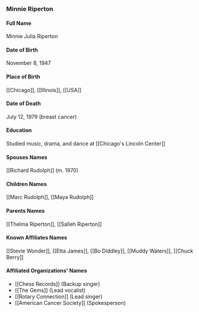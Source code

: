 ### Minnie Riperton

#### Full Name

Minnie Julia Riperton

#### Date of Birth

November 8, 1947

#### Place of Birth

[[Chicago]], [[Illinois]], [[USA]]

#### Date of Death

July 12, 1979 (breast cancer)

#### Education

Studied music, drama, and dance at [[Chicago's Lincoln Center]]

#### Spouses Names

[[Richard Rudolph]] (m. 1970)

#### Children Names

[[Marc Rudolph]], [[Maya Rudolph]]

#### Parents Names

[[Thelma Riperton]], [[Salleh Riperton]]

#### Known Affiliates Names

[[Stevie Wonder]], [[Etta James]], [[Bo Diddley]], [[Muddy Waters]], [[Chuck Berry]]

#### Affiliated Organizations' Names

- [[Chess Records]] (Backup singer)
- [[The Gems]] (Lead vocalist)
- [[Rotary Connection]] (Lead singer)
- [[American Cancer Society]] (Spokesperson)